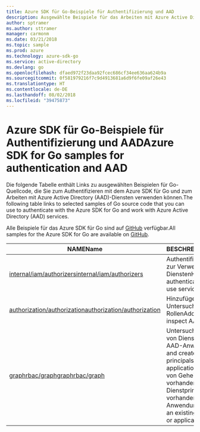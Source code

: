 ```yaml
---
title: Azure SDK für Go-Beispiele für Authentifizierung und AAD
description: Ausgewählte Beispiele für das Arbeiten mit Azure Active Directory (AAD) und Authentifizierung aus dem Azure SDK für Go
author: sptramer
ms.author: sttramer
manager: carmonm
ms.date: 03/21/2018
ms.topic: sample
ms.prod: azure
ms.technology: azure-sdk-go
ms.service: active-directory
ms.devlang: go
ms.openlocfilehash: dfaed972f23daa92fcec686cf34ee636aa624b9a
ms.sourcegitcommit: 0f581979216f7c9d4913681a6d9f6fe09af26e43
ms.translationtype: HT
ms.contentlocale: de-DE
ms.lasthandoff: 08/02/2018
ms.locfileid: "39475873"
---
```

# <a name="azure-sdk-for-go-samples-for-authentication-and-aad"></a><span data-ttu-id="3c9d8-103">Azure SDK für Go-Beispiele für Authentifizierung und AAD</span><span class="sxs-lookup"><span data-stu-id="3c9d8-103">Azure SDK for Go samples for authentication and AAD</span></span>

<span data-ttu-id="3c9d8-104">Die folgende Tabelle enthält Links zu ausgewählten Beispielen für Go-Quellcode, die Sie zum Authentifizieren mit dem Azure SDK für Go und zum Arbeiten mit Azure Active Directory (AAD)-Diensten verwenden können.</span><span class="sxs-lookup"><span data-stu-id="3c9d8-104">The following table links to selected samples of Go source code that you can use to authenticate with the Azure SDK for Go and work with Azure Active Directory (AAD) services.</span></span>

<span data-ttu-id="3c9d8-105">Alle Beispiele für das Azure SDK für Go sind auf [GitHub](https://github.com/Azure-Samples/azure-sdk-for-go-samples) verfügbar.</span><span class="sxs-lookup"><span data-stu-id="3c9d8-105">All samples for the Azure SDK for Go are available on [GitHub](https://github.com/Azure-Samples/azure-sdk-for-go-samples).</span></span>

| <span data-ttu-id="3c9d8-106">NAME</span><span class="sxs-lookup"><span data-stu-id="3c9d8-106">Name</span></span> | <span data-ttu-id="3c9d8-107">BESCHREIBUNG</span><span class="sxs-lookup"><span data-stu-id="3c9d8-107">Description</span></span> |
|------|-------------|
| [<span data-ttu-id="3c9d8-108">internal/iam/authorizers</span><span class="sxs-lookup"><span data-stu-id="3c9d8-108">internal/iam/authorizers</span></span>](https://github.com/Azure-Samples/azure-sdk-for-go-samples/blob/master/internal/iam/authorizers.go) | <span data-ttu-id="3c9d8-109">Authentifizieren bei Azure zur Verwendung von Diensten</span><span class="sxs-lookup"><span data-stu-id="3c9d8-109">How to authenticate with Azure to use services.</span></span> |
| [<span data-ttu-id="3c9d8-110">authorization/authorization</span><span class="sxs-lookup"><span data-stu-id="3c9d8-110">authorization/authorization</span></span>](https://github.com/Azure-Samples/azure-sdk-for-go-samples/blob/master/authorization/authorization.go) | <span data-ttu-id="3c9d8-111">Hinzufügen, Entfernen und Untersuchen von AAD-Rollen</span><span class="sxs-lookup"><span data-stu-id="3c9d8-111">Add, remove, and inspect AAD roles.</span></span> |
| [<span data-ttu-id="3c9d8-112">graphrbac/graph</span><span class="sxs-lookup"><span data-stu-id="3c9d8-112">graphrbac/graph</span></span>](https://github.com/Azure-Samples/azure-sdk-for-go-samples/blob/master/graphrbac/graph.go) | <span data-ttu-id="3c9d8-113">Untersuchen und Erstellen von Dienstprinzipalen und AAD-Anwendungen</span><span class="sxs-lookup"><span data-stu-id="3c9d8-113">Inspect and create service principals and AAD applications.</span></span> <span data-ttu-id="3c9d8-114">Hinzufügen von Geheimnissen zu einem vorhandenen Dienstprinzipal oder einer vorhandenen Anwendung</span><span class="sxs-lookup"><span data-stu-id="3c9d8-114">Add secrets to an existing service principal or application.</span></span> |
